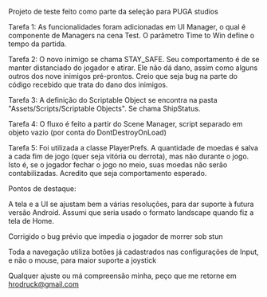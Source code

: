 Projeto de teste feito como parte da seleção para PUGA studios



Tarefa 1: As funcionalidades foram adicionadas em UI Manager, o qual é componente de Managers na cena Test. O parâmetro Time to Win define o tempo da partida.

Tarefa 2: O novo inimigo se chama STAY_SAFE. Seu comportamento é de se manter distanciado do jogador e atirar. Ele não dá dano, assim como alguns outros dos nove inimigos pré-prontos. Creio que seja bug na parte do código recebido que trata do dano dos inimigos.

Tarefa 3: A definição do Scriptable Object se encontra na pasta "Assets/Scripts/Scriptable Objects". Se chama ShipStatus.

Tarefa 4: O fluxo é feito a partir do Scene Manager, script separado em objeto vazio (por conta do DontDestroyOnLoad)

Tarefa 5: Foi utilizada a classe PlayerPrefs. A quantidade de moedas é salva a cada fim de jogo (quer seja vitória ou derrota), mas não durante o jogo. Isto é, se o jogador fechar o jogo no meio, suas moedas não serão contabilizadas. Acredito que seja comportamento esperado.


Pontos de destaque:

A tela e a UI se ajustam bem a várias resoluções, para dar suporte à futura versão Android. Assumi que seria usado o formato landscape quando fiz a tela de Home.

Corrigido o bug prévio que impedia o jogador de morrer sob stun

Toda a navegação utiliza botões já cadastrados nas configurações de Input, e não o mouse, para maior suporte a joystick


Qualquer ajuste ou má compreensão minha, peço que me retorne em hrodruck@gmail.com


